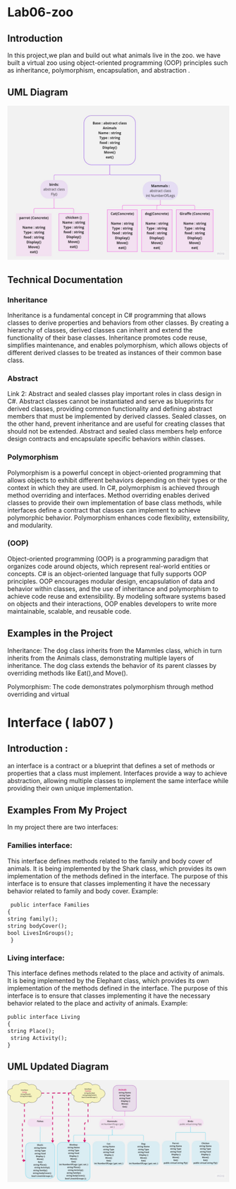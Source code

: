 # Lab06-zoo
## Introduction
In this project,we plan and build out what animals live in the zoo. we have built a virtual zoo using object-oriented programming 
(OOP) principles  such as inheritance, polymorphism,
encapsulation, and abstraction .
## UML Diagram
![](./lab666.jpg)
## Technical Documentation
### Inheritance
 Inheritance is a fundamental concept in C# programming that allows classes to derive properties and behaviors from other classes. By creating a hierarchy of classes, derived classes can inherit and extend the functionality of their base classes. Inheritance promotes code reuse, simplifies maintenance, and enables polymorphism, which allows objects of different derived classes to be treated as instances of their common base class.

### Abstract
Link 2: Abstract and sealed classes play important roles in class design in C#. Abstract classes cannot be instantiated and serve as blueprints for derived classes, providing common functionality and defining abstract members that must be implemented by derived classes. Sealed classes, on the other hand, prevent inheritance and are useful for creating classes that should not be extended. Abstract and sealed class members help enforce design contracts and encapsulate specific behaviors within classes.

### Polymorphism 
 Polymorphism is a powerful concept in object-oriented programming that allows objects to exhibit different behaviors depending on their types or the context in which they are used. In C#, polymorphism is achieved through method overriding and interfaces. Method overriding enables derived classes to provide their own implementation of base class methods, while interfaces define a contract that classes can implement to achieve polymorphic behavior. Polymorphism enhances code flexibility, extensibility, and modularity.

### (OOP)
Object-oriented programming (OOP) is a programming paradigm that organizes code around objects, which represent real-world entities or concepts. C# is an object-oriented language that fully supports OOP principles. OOP encourages modular design, encapsulation of data and behavior within classes, and the use of inheritance and polymorphism to achieve code reuse and extensibility. By modeling software systems based on objects and their interactions, OOP enables developers to write more maintainable, scalable, and reusable code.
## Examples in the Project
Inheritance: The dog class inherits from the Mammles class, which in turn inherits from the Animals class, demonstrating multiple layers of inheritance. The dog class extends the behavior of its parent classes by overriding methods like Eat(),and  Move().

Polymorphism: The code demonstrates polymorphism through method overriding and virtual

# Interface ( lab07 )
## Introduction :

 an interface is a contract or a blueprint that defines a set of methods or
 properties that a class must implement. Interfaces provide a way to achieve 
 abstraction, allowing multiple classes to implement the same interface 
 while providing their own unique implementation.
 ## Examples From My Project 
 In my project there are two interfaces:

### Families interface:

This interface defines methods related to the family and body cover of animals.
It is being implemented by the Shark class, which provides its own implementation of the methods defined in the interface.
The purpose of this interface is to ensure that classes implementing it have the necessary behavior related to family and body cover.
Example:


     public interface Families
    {
    string family();
    string bodyCover();
    bool LivesInGroups();
     }

### Living interface:

This interface defines methods related to the place and activity of animals.
It is being implemented by the Elephant class, which provides its own implementation of the methods defined in the interface.
The purpose of this interface is to ensure that classes implementing it have the necessary behavior related to the place and activity of animals.
Example:


    public interface Living
    {
    string Place();
     string Activity();
    }


## UML Updated  Diagram

   ![](./lab-7.jpg)